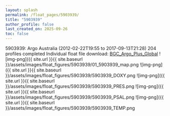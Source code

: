 ```yaml
---
layout: splash
permalink: /float_pages/5903939/
title: "5903939"
author_profile: false
last_created_on: 2025-09-26
toc: false
---
```

 
5903939: Argo Australia (2012-02-22T19:55 to 2017-09-13T21:28)
204 profiles completed
Individual float file download: [BGC_Argo_Plus_Global](https://ftp.soest.hawaii.edu/bgc_argo_plus/Individual_Floats/outliers_removed/5903939_Sprof_processed.nc)
![img-png]({{ site.url }}{{ site.baseurl }}/assets/images/float_figures/5903939/01_5903939_map.png
![img-png]({{ site.url }}{{ site.baseurl }}/assets/images/float_figures/5903939/5903939_DOXY.png
![img-png]({{ site.url }}{{ site.baseurl }}/assets/images/float_figures/5903939/5903939_PRES.png
![img-png]({{ site.url }}{{ site.baseurl }}/assets/images/float_figures/5903939/5903939_PSAL.png
![img-png]({{ site.url }}{{ site.baseurl }}/assets/images/float_figures/5903939/5903939_TEMP.png
